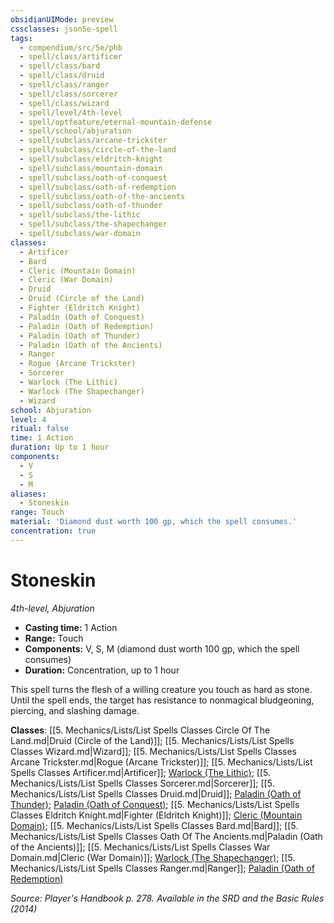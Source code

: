 ```yaml
---
obsidianUIMode: preview
cssclasses: json5e-spell
tags:
  - compendium/src/5e/phb
  - spell/class/artificer
  - spell/class/bard
  - spell/class/druid
  - spell/class/ranger
  - spell/class/sorcerer
  - spell/class/wizard
  - spell/level/4th-level
  - spell/optfeature/eternal-mountain-defense
  - spell/school/abjuration
  - spell/subclass/arcane-trickster
  - spell/subclass/circle-of-the-land
  - spell/subclass/eldritch-knight
  - spell/subclass/mountain-domain
  - spell/subclass/oath-of-conquest
  - spell/subclass/oath-of-redemption
  - spell/subclass/oath-of-the-ancients
  - spell/subclass/oath-of-thunder
  - spell/subclass/the-lithic
  - spell/subclass/the-shapechanger
  - spell/subclass/war-domain
classes:
  - Artificer
  - Bard
  - Cleric (Mountain Domain)
  - Cleric (War Domain)
  - Druid
  - Druid (Circle of the Land)
  - Fighter (Eldritch Knight)
  - Paladin (Oath of Conquest)
  - Paladin (Oath of Redemption)
  - Paladin (Oath of Thunder)
  - Paladin (Oath of the Ancients)
  - Ranger
  - Rogue (Arcane Trickster)
  - Sorcerer
  - Warlock (The Lithic)
  - Warlock (The Shapechanger)
  - Wizard
school: Abjuration
level: 4
ritual: false
time: 1 Action
duration: Up to 1 hour
components:
  - V
  - S
  - M
aliases:
  - Stoneskin
range: Touch
material: 'Diamond dust worth 100 gp, which the spell consumes.'
concentration: true
---
```

# Stoneskin
*4th-level, Abjuration*  

- **Casting time:** 1 Action
- **Range:** Touch
- **Components:** V, S, M (diamond dust worth 100 gp, which the spell consumes)
- **Duration:** Concentration, up to 1 hour

This spell turns the flesh of a willing creature you touch as hard as stone. Until the spell ends, the target has resistance to nonmagical bludgeoning, piercing, and slashing damage.

**Classes**: [[5. Mechanics/Lists/List Spells Classes Circle Of The Land.md\|Druid (Circle of the Land)]]; [[5. Mechanics/Lists/List Spells Classes Wizard.md\|Wizard]]; [[5. Mechanics/Lists/List Spells Classes Arcane Trickster.md\|Rogue (Arcane Trickster)]]; [[5. Mechanics/Lists/List Spells Classes Artificer.md\|Artificer]]; [Warlock (The Lithic)](compendium/lists/list-spells-classes-the-lithic-griffonssaddlebag3.md "subclass=GriffonsSaddlebag3"); [[5. Mechanics/Lists/List Spells Classes Sorcerer.md\|Sorcerer]]; [[5. Mechanics/Lists/List Spells Classes Druid.md\|Druid]]; [Paladin (Oath of Thunder)](compendium/lists/list-spells-classes-oath-of-thunder-kpdm.md "subclass=KPDM"); [Paladin (Oath of Conquest)](compendium/lists/list-spells-classes-oath-of-conquest-xge.md "subclass=XGE"); [[5. Mechanics/Lists/List Spells Classes Eldritch Knight.md\|Fighter (Eldritch Knight)]]; [Cleric (Mountain Domain)](compendium/lists/list-spells-classes-mountain-domain-kpdm.md "subclass=KPDM"); [[5. Mechanics/Lists/List Spells Classes Bard.md\|Bard]]; [[5. Mechanics/Lists/List Spells Classes Oath Of The Ancients.md\|Paladin (Oath of the Ancients)]]; [[5. Mechanics/Lists/List Spells Classes War Domain.md\|Cleric (War Domain)]]; [Warlock (The Shapechanger)](compendium/lists/list-spells-classes-the-shapechanger-griffonssaddlebag4.md "subclass=GriffonsSaddlebag4"); [[5. Mechanics/Lists/List Spells Classes Ranger.md\|Ranger]]; [Paladin (Oath of Redemption)](compendium/lists/list-spells-classes-oath-of-redemption-xge.md "subclass=XGE")

*Source: Player's Handbook p. 278. Available in the <span title='Systems Reference Document (5.1)'>SRD</span> and the Basic Rules (2014)*
